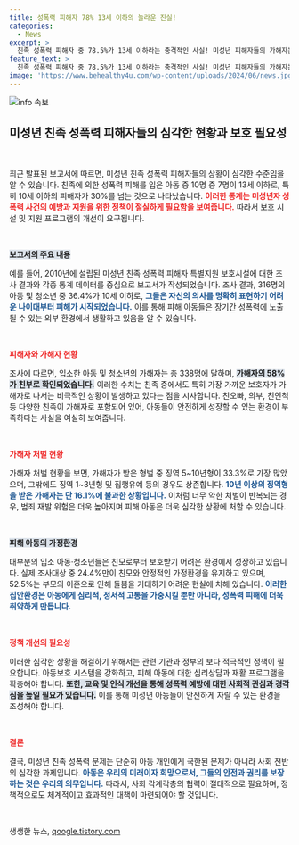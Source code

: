 ```yaml
---
title: 성폭력 피해자 78% 13세 이하의 놀라운 진실!
categories:
  - News
excerpt: >
  친족 성폭력 피해자 중 78.5%가 13세 이하라는 충격적인 사실! 미성년 피해자들의 가해자는 주로 친부로, 보호 시스템의 개선이 절실합니다.
feature_text: >
  친족 성폭력 피해자 중 78.5%가 13세 이하라는 충격적인 사실! 미성년 피해자들의 가해자는 주로 친부로, 보호 시스템의 개선이 절실합니다.
image: 'https://www.behealthy4u.com/wp-content/uploads/2024/06/news.jpg'
---
```


<p><img src="https://www.behealthy4u.com/wp-content/uploads/2024/06/news.jpg" alt="info 속보" /></p>

<h2 data-ke-size="size26">미성년 친족 성폭력 피해자들의 심각한 현황과 보호 필요성</h2>

<p data-ke-size="size16">&nbsp;</p>

<p data-ke-size="size16">최근 발표된 보고서에 따르면, 미성년 친족 성폭력 피해자들의 상황이 심각한 수준임을 알 수 있습니다. 친족에 의한 성폭력 피해를 입은 아동 중 10명 중 7명이 13세 이하로, 특히 10세 이하의 피해자가 30%를 넘는 것으로 나타났습니다. <b><span style="color: #ee2323;">이러한 통계는 미성년자 성폭력 사건의 예방과 지원을 위한 정책이 절실하게 필요함을 보여줍니다.</span></b> 따라서 보호 시설 및 지원 프로그램의 개선이 요구됩니다.</p>

<p data-ke-size="size16">&nbsp;</p>

<p><b><span style="background-color: #21538527;"> 보고서의 주요 내용</span></b></p>

<p data-ke-size="size16">예를 들어, 2010년에 설립된 미성년 친족 성폭력 피해자 특별지원 보호시설에 대한 조사 결과와 각종 통계 데이터를 중심으로 보고서가 작성되었습니다. 조사 결과, 316명의 아동 및 청소년 중 36.4%가 10세 이하로, <b><span style="color: #1a5490;">그들은 자신의 의사를 명확히 표현하기 어려운 나이대부터 피해가 시작되었습니다.</span></b> 이를 통해 피해 아동들은 장기간 성폭력에 노출될 수 있는 외부 환경에서 생활하고 있음을 알 수 있습니다.</p>

<p data-ke-size="size16">&nbsp;</p>

<p><b><span style="color: #ee2323;"> 피해자와 가해자 현황</span></b></p>

<p data-ke-size="size16">조사에 따르면, 입소한 아동 및 청소년의 가해자는 총 338명에 달하며, <b><span style="background-color: #21538527;">가해자의 58%가 친부로 확인되었습니다.</span></b> 이러한 수치는 친족 중에서도 특히 가장 가까운 보호자가 가해자로 나서는 비극적인 상황이 발생하고 있다는 점을 시사합니다. 친오빠, 의부, 친인척 등 다양한 친족이 가해자로 포함되어 있어, 아동들이 안전하게 성장할 수 있는 환경이 부족하다는 사실을 여실히 보여줍니다.</p>

<p data-ke-size="size16">&nbsp;</p>

<p><b><span style="color: #ee2323;"> 가해자 처벌 현황</span></b></p>

<p data-ke-size="size16">가해자 처벌 현황을 보면, 가해자가 받은 형벌 중 징역 5~10년형이 33.3%로 가장 많았으며, 그밖에도 징역 1~3년형 및 집행유예 등의 경우도 상존합니다. <b><span style="color: #1a5490;">10년 이상의 징역형을 받은 가해자는 단 16.1%에 불과한 상황입니다.</span></b> 이처럼 너무 약한 처벌이 반복되는 경우, 범죄 재발 위험은 더욱 높아지며 피해 아동은 더욱 심각한 상황에 처할 수 있습니다.</p>

<p data-ke-size="size16">&nbsp;</p>

<p><b><span style="background-color: #21538527;"> 피해 아동의 가정환경</span></b></p>

<p data-ke-size="size16">대부분의 입소 아동·청소년들은 친모로부터 보호받기 어려운 환경에서 성장하고 있습니다. 실제 조사대상 중 24.4%만이 친모와 안정적인 가정환경을 유지하고 있으며, 52.5%는 부모의 이혼으로 인해 돌봄을 기대하기 어려운 현실에 처해 있습니다. <b><span style="color: #1a5490;">이러한 집안환경은 아동에게 심리적, 정서적 고통을 가중시킬 뿐만 아니라, 성폭력 피해에 더욱 취약하게 만듭니다.</span></b></p>

<p data-ke-size="size16">&nbsp;</p>

<p><b><span style="color: #ee2323;"> 정책 개선의 필요성</span></b></p>

<p data-ke-size="size16">이러한 심각한 상황을 해결하기 위해서는 관련 기관과 정부의 보다 적극적인 정책이 필요합니다. 아동보호 시스템을 강화하고, 피해 아동에 대한 심리상담과 재활 프로그램을 확충해야 합니다. <b><span style="background-color: #21538527;">또한, 교육 및 인식 개선을 통해 성폭력 예방에 대한 사회적 관심과 경각심을 높일 필요가 있습니다.</span></b> 이를 통해 미성년 아동들이 안전하게 자랄 수 있는 환경을 조성해야 합니다.</p>

<p data-ke-size="size16">&nbsp;</p>

<p><b><span style="color: #ee2323;"> 결론</span></b></p>

<p data-ke-size="size16">결국, 미성년 친족 성폭력 문제는 단순히 아동 개인에게 국한된 문제가 아니라 사회 전반의 심각한 과제입니다. <b><span style="color: #1a5490;">아동은 우리의 미래이자 희망으로서, 그들의 안전과 권리를 보장하는 것은 우리의 의무입니다.</span></b> 따라서, 사회 각계각층의 협력이 절대적으로 필요하며, 정책적으로도 체계적이고 효과적인 대책이 마련되어야 할 것입니다.</p>

<p data-ke-size="size16">&nbsp;</p>
생생한 뉴스, <a href="https://qoogle.tistory.com" rel="dofollow">qoogle.tistory.com</a>


